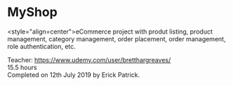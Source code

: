 # MyShop
<style="align=center">eCommerce project with produt listing, product management, category management, order placement, order management, role authentication, etc.

Teacher: https://www.udemy.com/user/bretthargreaves/ <br/>
15.5 hours <br/>
Completed on 12th July 2019 by Erick Patrick.
